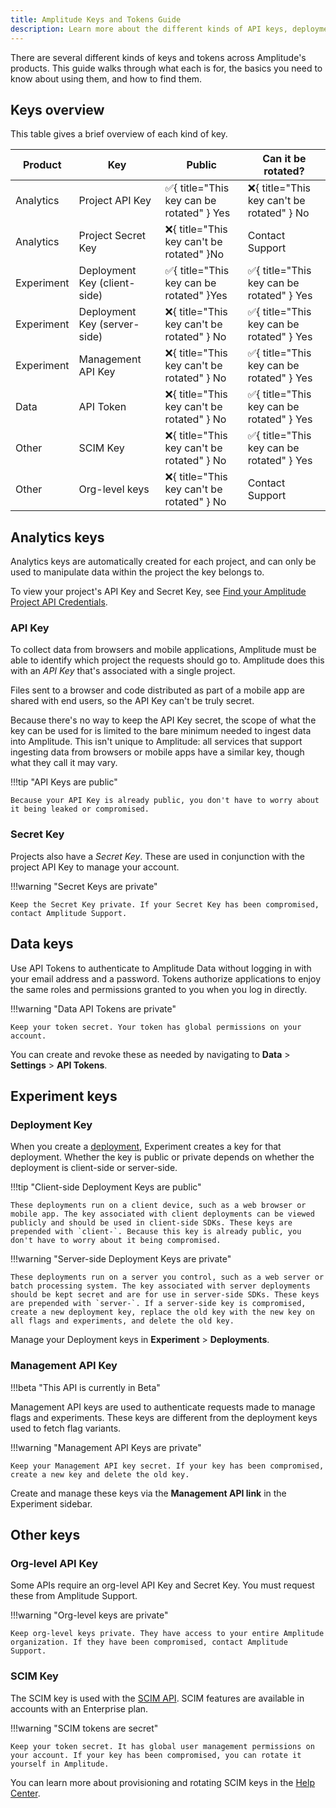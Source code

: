 ```yaml
---
title: Amplitude Keys and Tokens Guide
description: Learn more about the different kinds of API keys, deployment keys, secret keys, and tokens in Amplitude.
---
```


There are several different kinds of keys and tokens across Amplitude's products. This guide walks through what each is for, the basics you need to know about using them, and how to find them. 

## Keys overview

This table gives a brief overview of each kind of key. 

| Product    | Key                          | Public                                                                                            | Can it be rotated?                                                                                |
| ---------- | ---------------------------- | ------------------------------------------------------------------------------------------------- | ------------------------------------------------------------------------------------------------- |
| Analytics  | Project API Key              | :white_check_mark:{ title="This key can be rotated" } <span class="screen-reader-only">Yes</span> | :x:{ title="This key can't be rotated" } <span class="screen-reader-only">No</span>               |
| Analytics  | Project Secret Key           | :x:{ title="This key can't be rotated" }<span class="screen-reader-only">No</span>                | Contact Support                                                                                   |
| Experiment | Deployment Key (client-side) | :white_check_mark:{ title="This key can be rotated" }<span class="screen-reader-only">Yes</span>  | :white_check_mark:{ title="This key can be rotated" } <span class="screen-reader-only">Yes</span> |
| Experiment | Deployment Key (server-side) | :x:{ title="This key can't be rotated" } <span class="screen-reader-only">No</span>               | :white_check_mark:{ title="This key can be rotated" } <span class="screen-reader-only">Yes</span> |
| Experiment | Management API Key           | :x:{ title="This key can't be rotated" } <span class="screen-reader-only">No</span>               | :white_check_mark:{ title="This key can be rotated" } <span class="screen-reader-only">Yes</span> |
| Data       | API Token                    | :x:{ title="This key can't be rotated" } <span class="screen-reader-only">No</span>               | :white_check_mark:{ title="This key can be rotated" } <span class="screen-reader-only">Yes</span> |
| Other      | SCIM Key                     | :x:{ title="This key can't be rotated" } <span class="screen-reader-only">No</span>               | :white_check_mark:{ title="This key can be rotated" } <span class="screen-reader-only">Yes</span> |
| Other      | Org-level keys               | :x:{ title="This key can't be rotated" } <span class="screen-reader-only">No</span>               | Contact Support                                                                                   |

## Analytics keys

Analytics keys are automatically created for each project, and can only be used to manipulate data within the project the key belongs to. 

To view your project's API Key and Secret Key, see [Find your Amplitude Project API Credentials](../../analytics/find-api-credentials/).

### API Key

To collect data from browsers and mobile applications, Amplitude must be able to identify which project the requests should go to. Amplitude does this with an *API Key* that's associated with a single project. 

Files sent to a browser and code distributed as part of a mobile app are shared with end users, so the API Key can't be truly secret. 

Because there's no way to keep the API Key secret, the scope of what the key can be used for is limited to the bare minimum needed to ingest data into Amplitude. This isn't unique to Amplitude: all services that support ingesting data from browsers or mobile apps have a similar key, though what they call it may vary.

!!!tip "API Keys are public"

    Because your API Key is already public, you don't have to worry about it being leaked or compromised.

### Secret Key

Projects also have a *Secret Key*. These are used in conjunction with the project API Key to manage your account.

!!!warning "Secret Keys are private"

    Keep the Secret Key private. If your Secret Key has been compromised, contact Amplitude Support.

## Data keys

Use API Tokens to authenticate to Amplitude Data without logging in with your email address and a password. Tokens authorize applications to enjoy the same roles and permissions granted to you when you log in directly.

!!!warning "Data API Tokens are private"

    Keep your token secret. Your token has global permissions on your account.

You can create and revoke these as needed by navigating to **Data** > **Settings** > **API Tokens**. 

## Experiment keys

### Deployment Key

When you create a [deployment](../experiment/general/data-model.md#deployments), Experiment creates a key for that deployment. Whether the key is public or private depends on whether the deployment is client-side or server-side.

!!!tip "Client-side Deployment Keys are public"

    These deployments run on a client device, such as a web browser or mobile app. The key associated with client deployments can be viewed publicly and should be used in client-side SDKs. These keys are prepended with `client-`. Because this key is already public, you don't have to worry about it being compromised.

!!!warning "Server-side Deployment Keys are private"

    These deployments run on a server you control, such as a web server or batch processing system. The key associated with server deployments should be kept secret and are for use in server-side SDKs. These keys are prepended with `server-`. If a server-side key is compromised, create a new deployment key, replace the old key with the new key on all flags and experiments, and delete the old key.

Manage your Deployment keys in **Experiment** > **Deployments**. 

### Management API Key 

!!!beta "This API is currently in Beta"

Management API keys are used to authenticate requests made to manage flags and experiments. These keys are different from the deployment keys used to fetch flag variants. 

!!!warning "Management API Keys are private"

    Keep your Management API key secret. If your key has been compromised, create a new key and delete the old key.

Create and manage these keys via the **Management API link** in the Experiment sidebar.

## Other keys 

### Org-level API Key

Some APIs require an org-level API Key and Secret Key. You must request these from Amplitude Support. 

!!!warning "Org-level keys are private"

    Keep org-level keys private. They have access to your entire Amplitude organization. If they have been compromised, contact Amplitude Support.

### SCIM Key

The SCIM key is used with the [SCIM API](../../analytics/apis/scim-api). SCIM features are available in accounts with an Enterprise plan.

!!!warning "SCIM tokens are secret"

    Keep your token secret. It has global user management permissions on your account. If your key has been compromised, you can rotate it yourself in Amplitude.

You can learn more about provisioning and rotating SCIM keys in the [Help Center](https://help.amplitude.com/hc/en-us/articles/360058399851#enable-scim-provisioning-in-amplitude).

